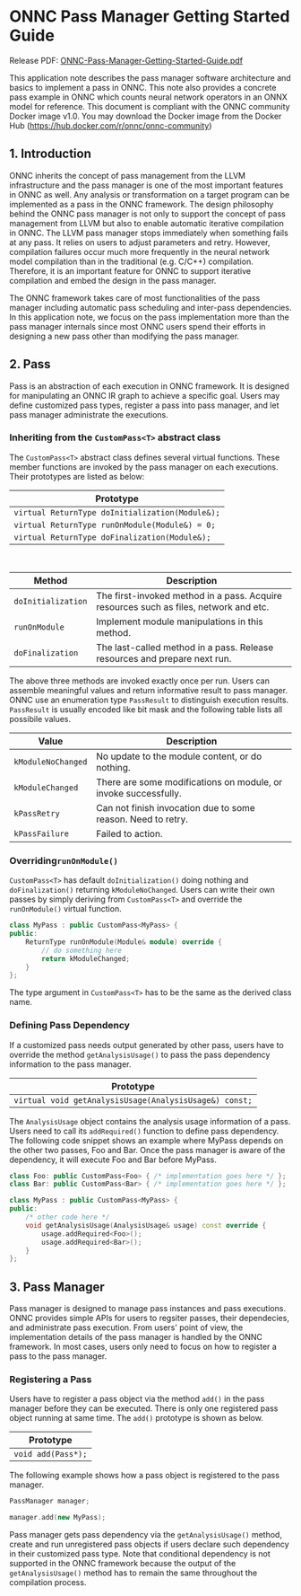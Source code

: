 # ONNC Pass Manager Getting Started Guide

Release PDF: [ONNC-Pass-Manager-Getting-Started-Guide.pdf](https://github.com/ONNC/onnc/wiki/files/1.0.0/ONNC-Pass-Manager-Getting-Started-Guide.pdf)

This application note describes the pass manager software architecture and basics to implement a pass in ONNC. This note also provides a concrete pass example in ONNC which counts neural network operators in an ONNX model for reference. This document is compliant with the ONNC community Docker image v1.0. You may download the Docker image from the Docker Hub (https://hub.docker.com/r/onnc/onnc-community)

## 1. Introduction

ONNC inherits the concept of pass management from the LLVM infrastructure and the pass manager is one of the most important features in ONNC as well. Any analysis or transformation on a target program can be implemented as a pass in the ONNC framework. The design philosophy behind the ONNC pass manager is not only to support the concept of pass management from LLVM but also to enable automatic iterative compilation in ONNC. The LLVM pass manager stops immediately when something fails at any pass. It relies on users to adjust parameters and retry. However, compilation failures occur much more frequently in the neural network model compilation than in the traditional (e.g. C/C++) compilation. Therefore, it is an important feature for ONNC to support iterative compilation and embed the design in the pass manager.

The ONNC framework takes care of most functionalities of the pass manager including automatic pass scheduling and inter-pass dependencies. In this application note, we focus on the pass implementation more than the pass manager internals since most ONNC users spend their efforts in designing a new pass other than modifying the pass manager.

## 2. Pass
Pass is an abstraction of each execution in ONNC framework. It is designed for manipulating an ONNC IR graph to achieve a specific goal. Users may define customized pass types, register a pass into pass manager, and let pass manager administrate the executions. 

### Inheriting from the `CustomPass<T>` abstract class
The `CustomPass<T>` abstract class defines several virtual functions. These member functions are invoked by the pass manager on each executions. Their prototypes are listed as below:
  
| Prototype |
| --------- |
| `virtual ReturnType doInitialization(Module&);` |
| `virtual ReturnType runOnModule(Module&) = 0;` |
| `virtual ReturnType doFinalization(Module&);` |

 

| Method | Description |
| ------ | ----------- |
| `doInitialization` | The first-invoked method in a pass. Acquire resources such as files, network and etc. |
| `runOnModule` | Implement module manipulations in this method. |
| `doFinalization` | The last-called method in a pass. Release resources and prepare next run. |

The above three methods are invoked exactly once per run. Users can assemble meaningful values and return informative result to pass manager. ONNC use an enumeration type `PassResult` to distinguish execution results. `PassResult` is usually encoded like bit mask and the following table lists all possibile values.

| Value | Description |
| ----- | ----------- |
| `kModuleNoChanged` | No update to the module content, or do nothing. |
| `kModuleChanged` | There are some modifications on module, or invoke successfully. |
| `kPassRetry` | Can not finish invocation due to some reason. Need to retry. |
| `kPassFailure` | Failed to action. |

### Overriding`runOnModule()`
`CustomPass<T>` has default `doInitialization()` doing nothing and `doFinalization()` returning `kModuleNoChanged`. Users can write their own passes by simply deriving from `CustomPass<T>` and override the `runOnModule()` virtual function.

```cpp
class MyPass : public CustomPass<MyPass> {
public:
    ReturnType runOnModule(Module& module) override {
        // do something here
        return kModuleChanged;
    }
};
```
 The type argument in `CustomPass<T>` has to be the same as the  derived class name. 

### Defining Pass Dependency
If a customized pass needs output generated by other pass, users have to override the method `getAnalysisUsage()` to pass the pass dependency information to the pass manager. 

| Prototype |
| --------- |
| `virtual void getAnalysisUsage(AnalysisUsage&) const;` |

The `AnalysisUsage` object contains the analysis usage information of a pass. Users need to call its `addRequired()` function to define pass dependency. The following code snippet shows an example where MyPass depends on the other two passes, Foo and Bar. Once the pass manager is aware of the dependency, it will execute Foo and Bar before MyPass. 

```cpp
class Foo: public CustomPass<Foo> { /* implementation goes here */ };
class Bar: public CustomPass<Bar> { /* implementation goes here */ };

class MyPass : public CustomPass<MyPass> {
public:
    /* other code here */
    void getAnalysisUsage(AnalysisUsage& usage) const override {
        usage.addRequired<Foo>();
        usage.addRequired<Bar>();
    }
};
```

## 3. Pass Manager
Pass manager is designed to manage pass instances and pass executions. ONNC provides simple APIs for users to regsiter passes, their dependecies, and administrate pass execution. From users' point of view, the implementation details of the pass manager is handled by the ONNC framework. In most cases, users only need to focus on how to register a pass to the pass manager. 
 

### Registering a Pass
Users have to register a pass object via the method `add()` in the pass manager before they can be executed. There is only one registered pass object running at same time. The `add()` prototype is shown as below.

| Prototype |
| --------- |
| `void add(Pass*);` |

The following example shows how a pass object is registered to the pass manager.

```cpp
PassManager manager;

manager.add(new MyPass);
```

Pass manager gets pass dependency via the `getAnalysisUsage()` method, create and run unregistered pass objects if users declare such dependency in their customized pass type. Note that conditional dependency is not supported in the ONNC framework because the output of the `getAnalysisUsage()` method has to remain the same throughout the compilation process. 

